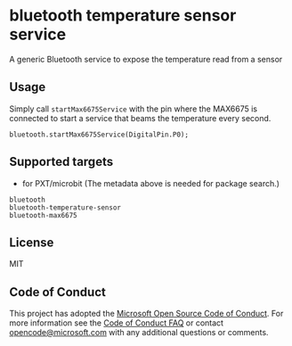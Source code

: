 # bluetooth temperature sensor service

A generic Bluetooth service to expose the temperature read from a sensor

## Usage

Simply call ``startMax6675Service`` with the pin where the MAX6675 is connected
to start a service that beams the temperature every second.

```blocks
bluetooth.startMax6675Service(DigitalPin.P0);
```

## Supported targets

* for PXT/microbit
(The metadata above is needed for package search.)

```package
bluetooth
bluetooth-temperature-sensor
bluetooth-max6675
```

## License

MIT

## Code of Conduct

This project has adopted the [Microsoft Open Source Code of Conduct](https://opensource.microsoft.com/codeofconduct/). For more information see the [Code of Conduct FAQ](https://opensource.microsoft.com/codeofconduct/faq/) or contact [opencode@microsoft.com](mailto:opencode@microsoft.com) with any additional questions or comments.
